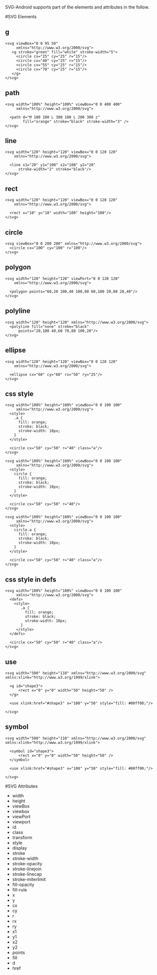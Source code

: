SVG-Android supports part of the elements and attributes in the follow.

#SVG Elements

## g
```
<svg viewBox="0 0 95 50"
     xmlns="http://www.w3.org/2000/svg">
   <g stroke="green" fill="white" stroke-width="5">
     <circle cx="25" cy="25" r="15"/>
     <circle cx="40" cy="25" r="15"/>
     <circle cx="55" cy="25" r="15"/>
     <circle cx="70" cy="25" r="15"/>
   </g>
</svg>
```

## path
```
<svg width="100%" height="100%" viewBox="0 0 400 400"
     xmlns="http://www.w3.org/2000/svg">

  <path d="M 100 100 L 300 100 L 200 300 z"
        fill="orange" stroke="black" stroke-width="3" />
</svg>
```

## line
```
<svg width="120" height="120" viewBox="0 0 120 120"
    xmlns="http://www.w3.org/2000/svg">

  <line x1="20" y1="100" x2="100" y2="20"
      stroke-width="2" stroke="black"/>
</svg>
```

## rect
```
<svg width="120" height="120" viewBox="0 0 120 120"
    xmlns="http://www.w3.org/2000/svg">

  <rect x="10" y="10" width="100" height="100"/>
</svg>
```

## circle
```
<svg viewBox="0 0 200 200" xmlns="http://www.w3.org/2000/svg">
  <circle cx="100" cy="100" r="100"/>
</svg>
```

## polygon
```
<svg width="120" height="120" viewPort="0 0 120 120"
    xmlns="http://www.w3.org/2000/svg">

  <polygon points="60,20 100,40 100,80 60,100 20,80 20,40"/>
</svg>
```

## polyline
```
<svg width="120" height="120" xmlns="http://www.w3.org/2000/svg">
  <polyline fill="none" stroke="black"
      points="20,100 40,60 70,80 100,20"/>
</svg>
```

## ellipse
```
<svg width="120" height="120" viewBox="0 0 120 120"
    xmlns="http://www.w3.org/2000/svg">

  <ellipse cx="60" cy="60" rx="50" ry="25"/>
</svg>
```

## css style
```
<svg width="100%" height="100%" viewBox="0 0 100 100"
     xmlns="http://www.w3.org/2000/svg">
  <style>
    .a {
      fill: orange;
      stroke: black;
      stroke-width: 10px;
    }
  </style>

  <circle cx="50" cy="50" r="40" class="a"/>
</svg>
```
```
<svg width="100%" height="100%" viewBox="0 0 100 100"
     xmlns="http://www.w3.org/2000/svg">
  <style>
    circle {
      fill: orange;
      stroke: black;
      stroke-width: 10px;
    }
  </style>

  <circle cx="50" cy="50" r="40"/>
</svg>
```
```
<svg width="100%" height="100%" viewBox="0 0 100 100"
     xmlns="http://www.w3.org/2000/svg">
  <style>
    circle.a {
      fill: orange;
      stroke: black;
      stroke-width: 10px;
    }
  </style>

  <circle cx="50" cy="50" r="40" class="a"/>
</svg>
```

## css style in defs
```
<svg width="100%" height="100%" viewBox="0 0 100 100"
     xmlns="http://www.w3.org/2000/svg">
  <defs>
    <style>
       .a {
         fill: orange;
         stroke: black;
         stroke-width: 10px;
       }
     </style>
  </defs>

  <circle cx="50" cy="50" r="40" class="a"/>
</svg>
```

## use
```
<svg width="500" height="110" xmlns="http://www.w3.org/2000/svg" xmlns:xlink="http://www.w3.org/1999/xlink">

  <g id="shape3">
      <rect x="0" y="0" width="50" height="50" />
  </g>

  <use xlink:href="#shape3" x="100" y="50" style="fill: #00ff00;"/>

</svg>
```

## symbol
```
<svg width="500" height="110" xmlns="http://www.w3.org/2000/svg" xmlns:xlink="http://www.w3.org/1999/xlink">

  <symbol id="shape3">
      <rect x="0" y="0" width="50" height="50" />
  </symbol>

  <use xlink:href="#shape3" x="100" y="50" style="fill: #00ff00;"/>

</svg>
```


#SVG Attributes

- width
- height
- viewBox
- viewbox
- viewPort
- viewport
- id
- class
- transform
- style
- display
- stroke
- stroke-width
- stroke-opacity
- stroke-linejoin
- stroke-linecap
- stroke-miterlimit
- fill-opacity
- fill-rule
- x
- y
- cx
- cy
- r
- rx
- ry
- x1
- y1
- x2
- y2
- points
- fill
- d
- href
